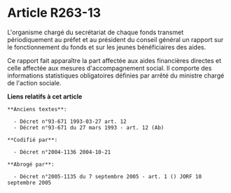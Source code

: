 # Article R263-13

L'organisme chargé du secrétariat de chaque fonds transmet périodiquement au préfet et au président du conseil général un
rapport sur le fonctionnement du fonds et sur les jeunes bénéficiaires des aides.

Ce rapport fait apparaître la part affectée aux aides financières directes et celle affectée aux mesures d'accompagnement
social. Il comporte des informations statistiques obligatoires définies par arrêté du ministre chargé de l'action sociale.

**Liens relatifs à cet article**

	**Anciens textes**:

	  - Décret n°93-671 1993-03-27 art. 12
	  - Décret n°93-671 du 27 mars 1993 - art. 12 (Ab)

	**Codifié par**:

	  - Décret n°2004-1136 2004-10-21

	**Abrogé par**:

	  - Décret n°2005-1135 du 7 septembre 2005 - art. 1 () JORF 10 septembre 2005
